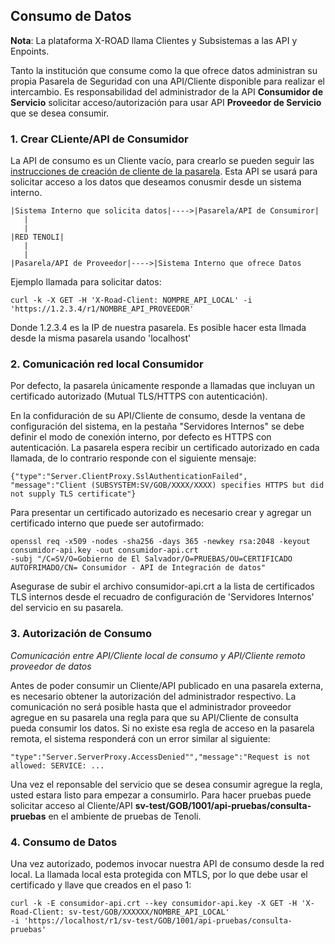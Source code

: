 ## Consumo de Datos ##

**Nota**: La plataforma X-ROAD llama Clientes y Subsistemas a las API y Enpoints. 


Tanto la institución que consume como la que ofrece datos administran su propia Pasarela de Seguridad con una API/Cliente disponible para realizar el intercambio. Es responsabilidad del administrador de la API **Consumidor de Servicio** solicitar acceso/autorización para usar API **Proveedor de Servicio** que se desea consumir. 


### 1. Crear CLiente/API de Consumidor ###

La API de consumo es un Cliente vacío, para crearlo se pueden seguir las [instrucciones de creación de cliente de la pasarela](https://github.com/nordic-institute/X-Road/blob/develop/doc/Manuals/ug-ss_x-road_6_security_server_user_guide.md#4-security-server-clients). Esta API se usará para solicitar acceso a los datos que deseamos conusmir desde un sistema interno.

```
|Sistema Interno que solicita datos|---->|Pasarela/API de Consumiror|
   |
   |
|RED TENOLI|
   |
   |
|Pasarela/API de Proveedor|---->|Sistema Interno que ofrece Datos
```

Ejemplo llamada para solicitar datos:
```
curl -k -X GET -H 'X-Road-Client: NOMPRE_API_LOCAL' -i 'https://1.2.3.4/r1/NOMBRE_API_PROVEEDOR'
``` 

Donde 1.2.3.4 es la IP de nuestra pasarela. Es posible hacer esta llmada desde la misma pasarela usando 'localhost'  

### 2. Comunicación red local Consumidor ###

Por defecto, la pasarela únicamente responde a llamadas que incluyan un certificado autorizado (Mutual TLS/HTTPS con autenticación).

En la confiduración de su API/Cliente de consumo, desde la ventana de configuración del sistema, en la pestaña "Servidores Internos" se debe definir el modo de conexión interno, por defecto es HTTPS con autenticación. La pasarela espera recibir un certificado autorizado en cada llamada, de lo contrario responde con el siguiente mensaje:
```
{"type":"Server.ClientProxy.SslAuthenticationFailed",
"message":"Client (SUBSYSTEM:SV/GOB/XXXX/XXXX) specifies HTTPS but did not supply TLS certificate"}
```

Para presentar un certificado autorizado es necesario crear y agregar un certificado interno que puede ser autofirmado:  
```
openssl req -x509 -nodes -sha256 -days 365 -newkey rsa:2048 -keyout consumidor-api.key -out consumidor-api.crt 
-subj "/C=SV/O=Gobierno de El Salvador/O=PRUEBAS/OU=CERTIFICADO AUTOFRIMADO/CN= Consumidor - API de Integración de datos"
```

Asegurase de subir el archivo consumidor-api.crt a la lista de certificados TLS internos desde el recuadro de configuración de 'Servidores Internos' del servicio en su pasarela.


### 3. Autorización de Consumo ###
*Comunicación entre API/Cliente local de consumo y API/Cliente remoto proveedor de datos*

Antes  de poder consumir un Cliente/API publicado en una pasarela externa, es necesario obtener la autorización del administrador respectivo. 
La comunicación no será posible hasta que el administrador proveedor agregue en su pasarela una regla para que su API/Cliente de consulta pueda consumir los datos. Si no existe esa regla de acceso en la pasarela remota, el sistema responderá con un error similar al siguiente:

```
"type":"Server.ServerProxy.AccessDenied"","message":"Request is not allowed: SERVICE: ...
```
Una vez el reponsable del servicio que se desea consumir agregue la regla, usted estara listo para empezar a consumirlo. Para hacer pruebas puede solicitar acceso al Cliente/API **sv-test/GOB/1001/api-pruebas/consulta-pruebas** en el ambiente de pruebas de Tenoli.

### 4. Consumo de Datos ###

Una vez autorizado, podemos invocar nuestra API de consumo desde la red local. La llamada local esta protegida con MTLS, por lo que debe usar el certificado y llave que creados en el paso 1:
```
curl -k -E consumidor-api.crt --key consumidor-api.key -X GET -H 'X-Road-Client: sv-test/GOB/XXXXXX/NOMBRE_API_LOCAL' 
-i 'https://localhost/r1/sv-test/GOB/1001/api-pruebas/consulta-pruebas'
``` 
